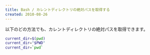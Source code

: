 ```yaml
---
title: Bash / カレントディレクトリの絶対パスを取得する
created: 2010-08-26
---
```


以下のどの方法でも、カレントディレクトリの絶対パスを取得できます。

```bash
current_dir=$(pwd)
current_dir="$PWD"
current_dir=`pwd`
```

